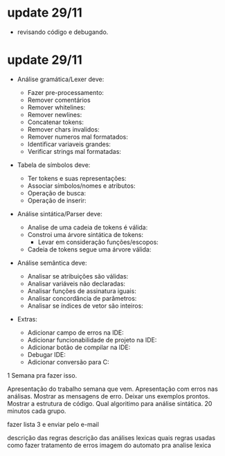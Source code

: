 # update 29/11
- revisando código e debugando.

# update 29/11
- Análise gramática/Lexer deve:
    - Fazer pre-processamento:
    - Remover comentários
    - Remover whitelines:
    - Remover newlines:
    - Concatenar tokens:            
    - Remover chars invalidos:              
    - Remover numeros mal formatados:               
    - Identificar variaveis grandes:            
    - Verificar strings mal formatadas:         

- Tabela de símbolos deve:          
    - Ter tokens e suas representações:
    - Associar símbolos/nomes e atributos:
    - Operação de busca:
    - Operação de inserir:

- Análise sintática/Parser deve:
    - Analise de uma cadeia de tokens é válida:
    - Constroi uma árvore sintática de tokens:
        - Levar em consideração funções/escopos:
    - Cadeia de tokens segue uma árvore válida:

- Análise semântica deve:
    - Analisar se atribuições são válidas:
    - Analisar variáveis não declaradas:
    - Analisar funções de assinatura iguais:
    - Analisar concordância de parâmetros:
    - Analisar se índices de vetor são inteiros:

- Extras:
    - Adicionar campo de erros na IDE:
    - Adicionar funcionabilidade de projeto na IDE:
    - Adicionar botão de compilar na IDE:
    - Debugar IDE:
    - Adicionar conversão para C:

1 Semana pra fazer isso.

Apresentação do trabalho semana que vem.
Apresentação com erros nas análisas.
Mostrar as mensagens de erro.
Deixar uns exemplos prontos.
Mostrar a estrutura de código.
Qual algoritimo para análise sintática.
20 minutos cada grupo.

fazer lista 3 e enviar pelo e-mail

descrição das regras
descrição das análises lexicas
quais regras usadas
como fazer tratamento de erros
imagem do automato pra analise lexica